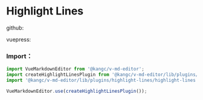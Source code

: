 # Highlight Lines

github:

<ClientOnly>
   <plugin-highlight-lines-github />
</ClientOnly>

vuepress:

<ClientOnly>
   <plugin-highlight-lines-vuepress />
</ClientOnly>

### Import：

```js
import VueMarkdownEditor from '@kangc/v-md-editor';
import createHighlightLinesPlugin from '@kangc/v-md-editor/lib/plugins/highlight-lines/index';
import '@kangc/v-md-editor/lib/plugins/highlight-lines/highlight-lines.css';

VueMarkdownEditor.use(createHighlightLinesPlugin());
```
